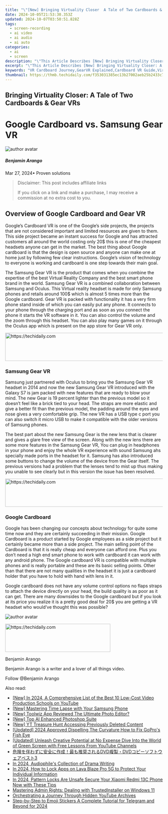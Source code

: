 ```yaml
---
title: "\"[New] Bringing Virtuality Closer  A Tale of Two Cardboards & Gear VRs\""
date: 2024-10-05T21:53:30.353Z
updated: 2024-10-07T03:50:51.828Z
tags: 
  - screen-recording
  - ai video
  - ai audio
  - ai auto
categories: 
  - ai
  - screen
description: "\"This Article Describes [New] Bringing Virtuality Closer: A Tale of Two Cardboards & Gear VRs\""
excerpt: "\"This Article Describes [New] Bringing Virtuality Closer: A Tale of Two Cardboards & Gear VRs\""
keywords: "VR Cardboard Journey,GearVR Explained,Cardboard VR Guide,Virtual Reality Bringing,Gear VR Tale,TwoCardboardsTale,CloserVirtualReality"
thumbnail: https://thmb.techidaily.com/f353031385ec13b27002aeb25b2433c7b7f2839e202aee43a31b71787185171a.jpg
---
```


## Bringing Virtuality Closer: A Tale of Two Cardboards & Gear VRs

# Google Cardboard vs. Samsung Gear VR

![author avatar](https://images.wondershare.com/filmora/article-images/benjamin-arango-author.jpg)

##### Benjamin Arango

 Mar 27, 2024• Proven solutions

>  Disclaimer: This post includes affiliate links
>
>  If you click on a link and make a purchase, I may receive a commission at no extra cost to you.
>

## Overview of Google Cardboard and Gear VR

 Google’s Cardboard VR is one of the Google’s side projects, the projects that are not considered important and limited resources are given to them. This side project became an instant success for Google and has attracted customers all around the world costing only 20$ this is one of the cheapest headsets anyone can get in the market. The best thing about Google cardboard is that the design is open source and anyone can make one at home just by following few clear instructions. Google’s vision of technology to everyone is working and cardboard is one step towards their main goal.

 The Samsung Gear VR is the product that comes when you combine the expertise of the best Virtual Reality Company and the best smart phone brand in the world. Samsung Gear VR is a combined collaboration between Samsung and Oculus. This Virtual reality headset is made for only Samsung phones and retails around 100$ which is almost 5 times more than the Google cardboard. Gear VR is packed with functionality it has a very firm phone stand inside of which you can easily put any phone. It connects to your phone through the charging port and as soon as you connect the phone it starts the VR software in it. You can also control the volume and the zoom through this headset. You can also play many games on it through the Oculus app which is present on the app store for Gear VR only.

<!-- affiliate ads begin -->
<a href="https://aligracehair.sjv.io/c/5597632/2016148/19272" target="_top" id="2016148">
  <img src="//a.impactradius-go.com/display-ad/19272-2016148" border="0" alt="https://techidaily.com" width="728" height="90"/>
</a>
<img height="0" width="0" src="https://aligracehair.sjv.io/i/5597632/2016148/19272" style="position:absolute;visibility:hidden;" border="0" />
<!-- affiliate ads end -->

### Samsung Gear VR

 Samsung just partnered with Oculus to bring you the Samsung Gear VR headset in 2014 and now the new Samsung Gear VR introduced with the Galaxy S7 is jam packed with new features that are ready to blow your mind. The new Gear is 19 percent lighter than the previous model so it doesn’t feel like a brick tied to your head. The straps are more elastic and give a better fit than the previous model, the padding around the eyes and nose gives a very comfortable grip. The new VR has a USB type c port you can also switch it micro USB to make it compatible with the older versions of Samsung phones.

 The best part about the new Samsung Gear is the new lens that is clearer and gives a glare free view of the screen. Along with the new lens there are some more features in the Samsung Gear VR, You can plug in headphones in your phone and enjoy the whole VR experience with sound Samsung ahs specially made ports in the headset for it. Samsung has also introduced some buttons to change the volume of the device from the Gear itself. The previous versions had a problem that the lenses tend to mist up thus making you unable to see clearly but in this version the issue has been resolved.

<!-- affiliate ads begin -->
<a href="https://appsumo.8odi.net/c/5597632/2118319/7443" target="_top" id="2118319">
  <img src="//a.impactradius-go.com/display-ad/7443-2118319" border="0" alt="https://techidaily.com" width="728" height="90"/>
</a>
<img height="0" width="0" src="https://appsumo.8odi.net/i/5597632/2118319/7443" style="position:absolute;visibility:hidden;" border="0" />
<!-- affiliate ads end -->

### Google Cardboard

 Google has been changing our concepts about technology for quite some time now and they are certainly succeeding in their mission. Google Cardboard is a product started by Google employees as a side project but it certainly became more than a side project. The main selling point of the Cardboard is that it is really cheap and everyone can afford one. Plus you don’t need a high end smart phone to work with cardboard it can work with any android phone. The Google cardboard VR is compatible with multiple phones and is really portable and these are its basic selling points. Other than that there are not many qualities in the headset it is just a cardboard holder that you have to hold with hand with lens in it.

 Google cardboard does not have any volume control options no flaps straps to attach the device directly on your head, the build quality is as poor as it can get. There are many downsides to the Google cardboard but if you look at its price you realize it is a pretty good deal for 20$ you are getting a VR headset who would’ve thought this was possible?

![author avatar](https://images.wondershare.com/filmora/article-images/benjamin-arango-author.jpg)

<!-- affiliate ads begin -->
<a href="https://aligracehair.sjv.io/c/5597632/2135402/19272" target="_top" id="2135402">
  <img src="//a.impactradius-go.com/display-ad/19272-2135402" border="0" alt="https://techidaily.com" width="336" height="90"/>
</a>
<img height="0" width="0" src="https://aligracehair.sjv.io/i/5597632/2135402/19272" style="position:absolute;visibility:hidden;" border="0" />
<!-- affiliate ads end -->

Benjamin Arango

Benjamin Arango is a writer and a lover of all things video.

Follow @Benjamin Arango


<ins class="adsbygoogle"
     style="display:block"
     data-ad-format="autorelaxed"
     data-ad-client="ca-pub-7571918770474297"
     data-ad-slot="1223367746"></ins>



<ins class="adsbygoogle"
     style="display:block"
     data-ad-client="ca-pub-7571918770474297"
     data-ad-slot="8358498916"
     data-ad-format="auto"
     data-full-width-responsive="true"></ins>


<span class="atpl-alsoreadstyle">Also read:</span>
<div><ul>
<li><a href="https://eaxpv-info.techidaily.com/new-in-2024-a-comprehensive-list-of-the-best-10-low-cost-video-production-schools-on-youtube/"><u>[New] In 2024, A Comprehensive List of the Best 10 Low-Cost Video Production Schools on YouTube</u></a></li>
<li><a href="https://article-tips.techidaily.com/new-mastering-time-lapse-with-your-samsung-phone/"><u>[New] Mastering Time Lapse with Your Samsung Phone</u></a></li>
<li><a href="https://article-files.techidaily.com/new-toolwiz-app-reviewed-the-ultimate-photo-editor/"><u>[New] Toolwiz App Reviewed The Ultimate Photo Editor?</u></a></li>
<li><a href="https://article-files.techidaily.com/new-top-ai-enhanced-photoshop-suite/"><u>[New] Top AI Enhanced Photoshop Suite</u></a></li>
<li><a href="https://facebook-video-footage.techidaily.com/new-yt-treasure-hunt-accessing-previously-deleted-content/"><u>[New] YT Treasure Hunt Accessing Previously Deleted Content</u></a></li>
<li><a href="https://article-files.techidaily.com/updated-2024-approved-dispelling-the-curvature-how-to-fix-gopros-fish-eye/"><u>[Updated] 2024 Approved Dispelling The Curvature How to Fix GoPro's Fish Eye</u></a></li>
<li><a href="https://youtube-data.techidaily.com/ed-unleash-creative-potential-at-no-expense-dive-into-the-world-of-green-screen-with-free-lessons-from-youtube-channels/"><u>[Updated] Unleash Creative Potential at No Expense Dive Into the World of Green Screen with Free Lessons From YouTube Channels</u></a></li>
<li><a href="https://eaxpv-info.techidaily.com/dvddvd3/"><u>危険を伴わずに安全に作成！最も推奨されるDVD複製・DVDコピーソフトウェアベスト3</u></a></li>
<li><a href="https://article-files.techidaily.com/in-2024-audiophiles-collection-of-drama-writing/"><u>In 2024, Audiophile's Collection of Drama Writing</u></a></li>
<li><a href="https://android-unlock.techidaily.com/in-2024-how-to-lock-apps-on-lava-blaze-pro-5g-to-protect-your-individual-information-by-drfone-android/"><u>In 2024, How to Lock Apps on Lava Blaze Pro 5G to Protect Your Individual Information</u></a></li>
<li><a href="https://unlock-android.techidaily.com/in-2024-pattern-locks-are-unsafe-secure-your-xiaomi-redmi-13c-phone-now-with-these-tips-by-drfone-android/"><u>In 2024, Pattern Locks Are Unsafe Secure Your Xiaomi Redmi 13C Phone Now with These Tips</u></a></li>
<li><a href="https://tech-recovery.techidaily.com/mastering-admin-rights-dealing-with-trustedinstaller-on-windows-11/"><u>Mastering Admin Rights: Dealing with TrustedInstaller on Windows 11</u></a></li>
<li><a href="https://youtube-clips.techidaily.com/orchestrating-a-journey-through-hidden-youtube-archives/"><u>Orchestrating a Journey Through Hidden YouTube Archives</u></a></li>
<li><a href="https://article-files.techidaily.com/step-by-step-to-emoji-stickers-a-complete-tutorial-for-telegram-and-beyond-for-2024/"><u>Step-by-Step to Emoji Stickers A Complete Tutorial for Telegram and Beyond for 2024</u></a></li>
</ul></div>

